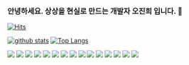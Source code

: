 ### 안녕하세요. 상상을 현실로 만드는 개발자 오진희 입니다. 👋

[![Hits](https://hits.seeyoufarm.com/api/count/incr/badge.svg?url=https%3A%2F%2Fgithub.com%2Fjinhee5577)](https://hits.seeyoufarm.com)
<!--
**jinhee5577/jinhee5577** is a ✨ _special_ ✨ repository because its `README.md` (this file) appears on your GitHub profile.
![Lines of code](https://img.shields.io/badge/From%20Hello%20World%20I%27ve%20Written-3%20Million%20lines%20of%20code-blue)

Here are some ideas to get you started:

- 🔭 I’m currently working on ...
- 🌱 I’m currently learning ...
- 👯 I’m looking to collaborate on ...
- 🤔 I’m looking for help with ...
- 💬 Ask me about ...
- 📫 How to reach me: ...
- 😄 Pronouns: ...
- ⚡ Fun fact: ...
-->

[![github stats](https://github-readme-stats.vercel.app/api?username=jinhee5577&show_icons=true&hide_border=true)](https://github.com/shinplest)
[![Top Langs](https://github-readme-stats.vercel.app/api/top-langs/?username=jinhee5577&layout=compact)](https://github.com/shinplest)

<a href="" target="_blank"><img src="https://img.shields.io/badge/React-3DDC84?style=flat-square&logo=React&logoColor=white"/></a>
<a href="" target="_blank"><img src="https://img.shields.io/badge/Redux-007396?style=flat-square&logo=Redux&logoColor=white"/></a>
<a href="" target="_blank"><img src="https://img.shields.io/badge/Javascript-0095D5?style=flat-square&logo=Javascript&logoColor=yellow"/></a>
<a href="" target="_blank"><img src="https://img.shields.io/badge/node.js-007396?style=flat-square&logo=node.js&logoColor=white"/></a>
<a href="" target="_blank"><img src="https://img.shields.io/badge/express-007396?style=flat-square&logo=express&logoColor=white"/></a>
<a href="" target="_blank"><img src="https://img.shields.io/badge/JAVA-007396?style=flat-square&logo=JAVA&logoColor=white"/></a>
<a href="" target="_blank"><img src="https://img.shields.io/badge/Spring-007396?style=flat-square&logo=Spring&logoColor=white"/></a>
<a href="" target="_blank"><img src="https://img.shields.io/badge/Servlet-007396?style=flat-square&logo=Servlet&logoColor=white"/></a>
<a href="" target="_blank"><img src="https://img.shields.io/badge/JSP-007396?style=flat-square&logo=JSP&logoColor=white"/></a>
<a href="" target="_blank"><img src="https://img.shields.io/badge/OracleDB-007396?style=flat-square&logo=OracleDB&logoColor=white"/></a>
<a href="" target="_blank"><img src="https://img.shields.io/badge/c++-007396?style=flat-square&logo=c++&logoColor=white"/></a>
<a href="" target="_blank"><img src="https://img.shields.io/badge/HTML5-0095D5?style=flat-square&logo=HTML5&logoColor=white"/></a>
<a href="" target="_blank"><img src="https://img.shields.io/badge/CSS3-0095D5?style=flat-square&logo=CSS3&logoColor=white"/></a>
<a href="" target="_blank"><img src="https://img.shields.io/badge/Axios-3776AB?style=flat-square&logo=Axios&logoColor=white"/></a>
<a href="" target="_blank"><img src="https://img.shields.io/badge/Jquery-3776AB?style=flat-square&logo=Jquery&logoColor=white"/></a>
